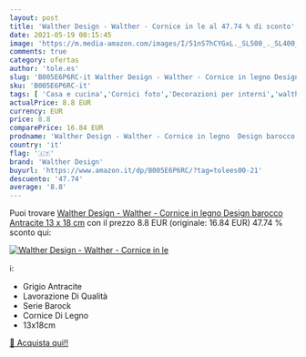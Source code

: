 ```yaml
---
layout: post
title: 'Walther Design - Walther - Cornice in le al 47.74 % di sconto'
date: 2021-05-19 00:15:45
image: 'https://m.media-amazon.com/images/I/51nS7hCYGxL._SL500_._SL400_.jpg'
comments: true
category: ofertas
author: 'tole.es'
slug: 'B005E6P6RC-it Walther Design - Walther - Cornice in legno Design barocco...'
sku: 'B005E6P6RC-it'
tags: [ 'Casa e cucina','Cornici foto','Decorazioni per interni','walther design', ]
actualPrice: 8.8 EUR
currency: EUR
price: 8.8
comparePrice: 16.84 EUR
prodname: 'Walther Design - Walther - Cornice in legno  Design barocco  Antracite  13 x 18 cm'
country: 'it'
flag: '🇮🇹'
brand: 'Walther Design'
buyurl: 'https://www.amazon.it/dp/B005E6P6RC/?tag=tolees00-21'
descuento: '47.74'
average: '8.8'
---
```


Puoi trovare [Walther Design - Walther - Cornice in legno  Design barocco  Antracite  13 x 18 cm](https://www.amazon.it/dp/B005E6P6RC/?tag=tolees00-21) con il prezzo 8.8 EUR (originale: 16.84 EUR) 47.74 % sconto qui:

[![Walther Design - Walther - Cornice in le](https://m.media-amazon.com/images/I/51nS7hCYGxL._SL500_._SL400_.jpg)](https://www.amazon.it/dp/B005E6P6RC/?tag=tolees00-21)

ℹ️:

- Grigio Antracite
- Lavorazione Di Qualità
- Serie Barock
- Cornice Di Legno
- 13x18cm

[🛒 Acquista qui!!](https://www.amazon.it/dp/B005E6P6RC/?tag=tolees00-21)
